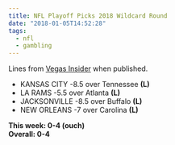 ```yaml
---
title: NFL Playoff Picks 2018 Wildcard Round
date: "2018-01-05T14:52:28"
tags:
  - nfl
  - gambling
---
```


Lines from [Vegas Insider](http://www.vegasinsider.com/nfl/matchups/matchups.cfm/week/18/season/2017) when published.

- KANSAS CITY -8.5 over Tennessee **(L)**
- LA RAMS -5.5 over Atlanta **(L)**
- JACKSONVILLE -8.5 over Buffalo **(L)**
- NEW ORLEANS -7 over Carolina **(L)**

**This week: 0-4 (ouch)**<br/>
**Overall: 0-4**
